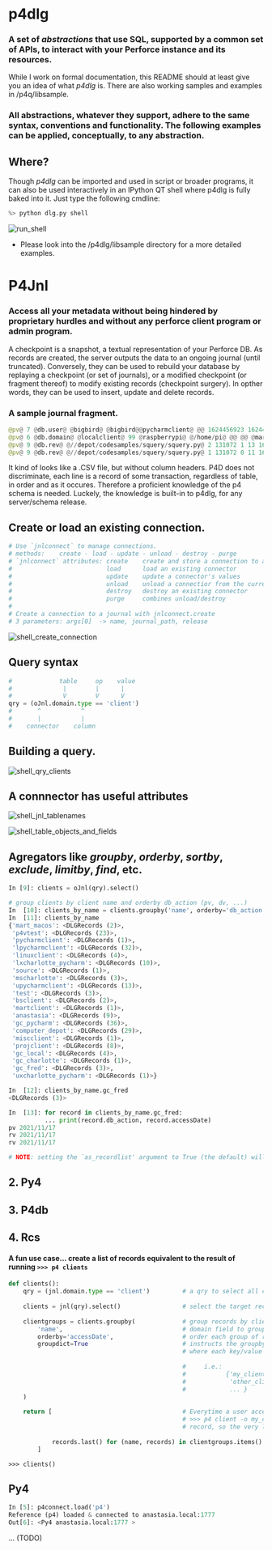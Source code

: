 # p4dlg

### A set of *abstractions* that use SQL, supported by a common set of APIs, to interact with your Perforce instance and its resources. 

While I work on formal documentation, this README should at least give you an idea of what *p4dlg* is. There are also working samples and examples in /p4q/libsample.

### All abstractions, whatever they support, adhere to the same syntax, conventions and functionality. The following examples can be applied, conceptually, to any abstraction.

## Where?
Though *p4dlg* can be imported and used in script or broader programs, it can also be used interactively in an IPython QT shell where p4dlg is fully baked into it. Just type the following cmdline:


```Python
%> python dlg.py shell
```

![run_shell](https://github.com/user-attachments/assets/14825c81-ada0-48d4-a0e6-834f9b8090c1)

* Please look into the /p4dlg/libsample directory for a more detailed examples.

# P4Jnl
### Access all your metadata without being hindered by proprietary hurdles and without any perforce client program or admin program.

A checkpoint is a snapshot, a textual representation of your Perforce DB. As records are created, the server outputs the data to an ongoing journal (until truncated). Conversely, they can be used to rebuild your database by replaying a checkpoint (or set of journals), or a modified checkpoint (or fragment thereof) to modify existing records (checkpoint surgery). In opther words, they can be used to insert, update and delete records. 

### A sample journal fragment.

```Python
@pv@ 7 @db.user@ @bigbird@ @bigbird@@pycharmclient@ @@ 1624456923 1624456923 @bigbird@ @@ 2 @@ 0 0 0 0 0 0
@pv@ 6 @db.domain@ @localclient@ 99 @raspberrypi@ @/home/pi@ @@ @@ @mart@ 1615718544 1618412757 0 @Created by bigbird.\n@
@pv@ 9 @db.rev@ @//depot/codesamples/squery/squery.py@ 2 131072 1 13 1618413823 1618413704 47D355EA47D55FAEC8C92A2ABDA980BC 40271 0 0 @//depot/codesamples/squery/squery.py@ @1.13@ 131072 
@pv@ 9 @db.rev@ @//depot/codesamples/squery/squery.py@ 1 131072 0 11 1615560173 1614326814 B72B933FC28A76969DB23DA8A219091A 46151 0 0 @//depot/codesamples/squery/squery.py@ @1.11@ 131072
```

It kind of looks like a .CSV file, but without column headers. P4D does not discriminate, each line is a record of some transaction, regardless of table, in order and as it occures. Therefore a proficient knowledge of the p4 schema is needed. Luckely, the knowledge is built-in to p4dlg, for any server/schema release.

## Create or load an existing connection.

```Python
# Use `jnlconnect` to manage connections.
# methods:    create - load - update - unload - destroy - purge
# `jnlconnect` attributes: create    create and store a connection to a journal
#                          load      load an existing connector
#                          update    update a connector's values
#                          unload    unload a connectior from the current scope
#                          destroy   destroy an existing connector
#                          purge     combines unload/destroy
#                          
# Create a connection to a journal with jnlconnect.create
# 3 parameters: args[0]  -> name, journal_path, release
```
![shell_create_connection](https://github.com/user-attachments/assets/3e09eb1c-a933-496a-ba70-312535a693c0)

## Query syntax
```Python
#             table     op    value
#              |        |      |
#              V        V      V
qry = (oJnl.domain.type == 'client')
#       ^           ^
#       |           |
#    connector    column
```

## Building a query.

![shell_qry_clients](https://github.com/user-attachments/assets/20862973-bf37-46cd-92ca-b0805904c6bb)


## A connnector has useful attributes

![shell_jnl_tablenames](https://github.com/user-attachments/assets/bd8ceb9f-858b-4ab3-be9b-c416884bb880)


![shell_table_objects_and_fields](https://github.com/user-attachments/assets/519f8ea8-5b84-416c-97cf-5d95b94f3a9f)

## Agregators like *groupby*, *orderby*, *sortby*, *exclude*, *limitby*, *find*, etc.

```Python
In [9]: clients = oJnl(qry).select()

# group clients by client name and orderby db_action (pv, dv, ...)
In  [10]: clients_by_name = clients.groupby('name', orderby='db_action', as_recordlist=False)
In  [11]: clients_by_name
{'mart_macos': <DLGRecords (2)>,
 'p4vtest': <DLGRecords (23)>,
 'pycharmclient': <DLGRecords (1)>,
 'lpycharmclient': <DLGRecords (32)>,
 'linuxclient': <DLGRecords (4)>,
 'lxcharlotte_pycharm': <DLGRecords (10)>,
 'source': <DLGRecords (1)>,
 'mscharlotte': <DLGRecords (3)>,
 'upycharmclient': <DLGRecords (13)>,
 'test': <DLGRecords (3)>,
 'bsclient': <DLGRecords (2)>,
 'martclient': <DLGRecords (1)>,
 'anastasia': <DLGRecords (9)>,
 'gc_pycharm': <DLGRecords (36)>,
 'computer_depot': <DLGRecords (29)>,
 'miscclient': <DLGRecords (1)>,
 'projclient': <DLGRecords (8)>,
 'gc_local': <DLGRecords (4)>,
 'gc_charlotte': <DLGRecords (1)>,
 'gc_fred': <DLGRecords (3)>,
 'uxcharlotte_pycharm': <DLGRecords (1)>}

In  [12]: clients_by_name.gc_fred
<DLGRecords (3)>

In  [13]: for record in clients_by_name.gc_fred:
          ... print(record.db_action, record.accessDate)
pv 2021/11/17
rv 2021/11/17
rv 2021/11/17

# NOTE: setting the `as_recordlist' argument to True (the default) will return a DLGRecords object containg the grouped records, otherwise as above (a dict).


```

## 2. Py4
## 3. P4db
## 4. Rcs


#### A fun use case... create a list of records equivalent to the result of running  ```>>> p4 clients```
```Python
def clients():
    qry = (jnl.domain.type == 'client')         # a qry to select all client domain records
    
    clients = jnl(qry).select()                 # select the target records
    
    clientgroups = clients.groupby(             # group records by client name
        'name',                                 # domain field to groupby is 'name'
        orderby='accessDate',                   # order each group of records by 'accessDate'
        groupdict=True                          # instructs the groupby() method to return a dict, instead of a set of records,
                                                # where each key/value pair consists of clientname/relevent_domain_records
                                                
                                                #     i.e.: 
                                                #           {'my_client': [DLGRecords],
                                                #            'other_client': [DLGRecords],
                                                #            ... } 
    )
    
    return [                                    # Everytime a user accesses a client spec (i.e. 
                                                # >>> p4 client -o my_client) p4d creates a 
                                                # record, so the very last record of each group will do.
                                                
            records.last() for (name, records) in clientgroups.items()
        ]
```

```
>>> clients()

```

## Py4

```Python
In [5]: p4connect.load('p4')
Reference (p4) loaded & connected to anastasia.local:1777
Out[6]: <Py4 anastasia.local:1777 >
```
... (TODO)



